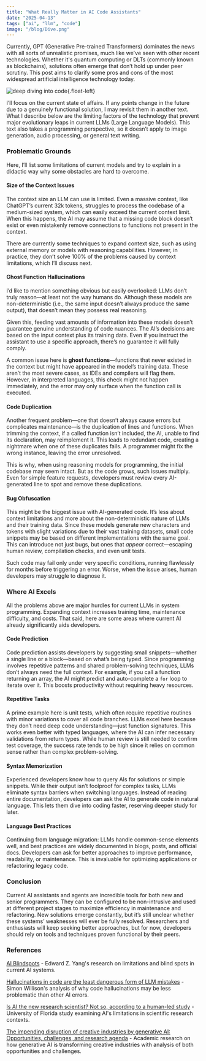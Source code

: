 ```yaml
---
title: "What Really Matter in AI Code Assistants"
date: "2025-04-13"
tags: ["ai", "llm", "code"]
image: "/blog/Dive.png"
---
```


Currently, GPT (Generative Pre-trained Transformers) dominates the news with all sorts of unrealistic promises, much like we've seen with other recent technologies. Whether it's quantum computing or DLTs (commonly known as blockchains), solutions often emerge that don’t hold up under peer scrutiny. This post aims to clarify some pros and cons of the most widespread artificial intelligence technology today.

![deep diving into code{.float-left}](/blog/Dive.png)

I’ll focus on the current state of affairs. If any points change in the future due to a genuinely functional solution, I may revisit them in another text. What I describe below are the limiting factors of the technology that prevent major evolutionary leaps in current LLMs (Large Language Models). This text also takes a programming perspective, so it doesn’t apply to image generation, audio processing, or general text writing.

### **Problematic Grounds**

Here, I’ll list some limitations of current models and try to explain in a didactic way why some obstacles are hard to overcome.

#### **Size of the Context Issues**

The context size an LLM can use is limited. Even a massive context, like ChatGPT’s current 32k tokens, struggles to process the codebase of a medium-sized system, which can easily exceed the current context limit. When this happens, the AI may assume that a missing code block doesn’t exist or even mistakenly remove connections to functions not present in the context.

There are currently some techniques to expand context size, such as using external memory or models with reasoning capabilities. However, in practice, they don’t solve 100% of the problems caused by context limitations, which I’ll discuss next.

#### **Ghost Function Hallucinations**

I’d like to mention something obvious but easily overlooked: LLMs don’t truly reason—at least not the way humans do. Although these models are non-deterministic (i.e., the same input doesn’t always produce the same output), that doesn’t mean they possess real reasoning.

Given this, feeding vast amounts of information into these models doesn’t guarantee genuine understanding of code nuances. The AI’s decisions are based on the input context plus its training data. Even if you instruct the assistant to use a specific approach, there’s no guarantee it will fully comply.

A common issue here is **ghost functions**—functions that never existed in the context but might have appeared in the model’s training data. These aren’t the most severe cases, as IDEs and compilers will flag them. However, in interpreted languages, this check might not happen immediately, and the error may only surface when the function call is executed.

#### **Code Duplication**

Another frequent problem—one that doesn’t always cause errors but complicates maintenance—is the duplication of lines and functions. When trimming the context, if a called function isn’t included, the AI, unable to find its declaration, may reimplement it. This leads to redundant code, creating a nightmare when one of these duplicates fails. A programmer might fix the wrong instance, leaving the error unresolved.

This is why, when using reasoning models for programming, the initial codebase may seem intact. But as the code grows, such issues multiply. Even for simple feature requests, developers must review every AI-generated line to spot and remove these duplications.

#### **Bug Obfuscation**

This might be the biggest issue with AI-generated code. It’s less about context limitations and more about the non-deterministic nature of LLMs and their training data. Since these models generate new characters and tokens with slight variations due to their vast training datasets, small code snippets may be based on different implementations with the same goal. This can introduce not just bugs, but ones that *appear* correct—escaping human review, compilation checks, and even unit tests.

Such code may fail only under very specific conditions, running flawlessly for months before triggering an error. Worse, when the issue arises, human developers may struggle to diagnose it.

### **Where AI Excels**

All the problems above are major hurdles for current LLMs in system programming. Expanding context increases training time, maintenance difficulty, and costs. That said, here are some areas where current AI already significantly aids developers.

#### **Code Prediction**

Code prediction assists developers by suggesting small snippets—whether a single line or a block—based on what’s being typed. Since programming involves repetitive patterns and shared problem-solving techniques, LLMs don’t always need the full context. For example, if you call a function returning an array, the AI might predict and auto-complete a `for` loop to iterate over it. This boosts productivity without requiring heavy resources.

#### **Repetitive Tasks**

A prime example here is unit tests, which often require repetitive routines with minor variations to cover all code branches. LLMs excel here because they don’t need deep code understanding—just function signatures. This works even better with typed languages, where the AI can infer necessary validations from return types. While human review is still needed to confirm test coverage, the success rate tends to be high since it relies on common sense rather than complex problem-solving.

#### **Syntax Memorization**

Experienced developers know how to query AIs for solutions or simple snippets. While their output isn’t foolproof for complex tasks, LLMs eliminate syntax barriers when switching languages. Instead of reading entire documentation, developers can ask the AI to generate code in natural language. This lets them dive into coding faster, reserving deeper study for later.

#### **Language Best Practices**

Continuing from language migration: LLMs handle common-sense elements well, and best practices are widely documented in blogs, posts, and official docs. Developers can ask for better approaches to improve performance, readability, or maintenance. This is invaluable for optimizing applications or refactoring legacy code.

### **Conclusion**

Current AI assistants and agents are incredible tools for both new and senior programmers. They can be configured to be non-intrusive and used at different project stages to maximize efficiency in maintenance and refactoring. New solutions emerge constantly, but it’s still unclear whether these systems’ weaknesses will ever be fully resolved. Researchers and enthusiasts will keep seeking better approaches, but for now, developers should rely on tools and techniques proven functional by their peers.

### **References**

[AI Blindspots](https://ezyang.github.io/ai-blindspots/) - Edward Z. Yang's research on limitations and blind spots in current AI systems.

[Hallucinations in code are the least dangerous form of LLM mistakes](https://simonwillison.net/2025/Mar/2/hallucinations-in-code/) - Simon Willison's analysis of why code hallucinations may be less problematic than other AI errors.

[Is AI the new research scientist? Not so, according to a human-led study](https://news.warrington.ufl.edu/faculty-and-research/ai-research-scientist/) - University of Florida study examining AI's limitations in scientific research contexts.

[The impending disruption of creative industries by generative AI: Opportunities, challenges, and research agenda](https://www.sciencedirect.com/science/article/abs/pii/S0268401224000070) - Academic research on how generative AI is transforming creative industries with analysis of both opportunities and challenges.

